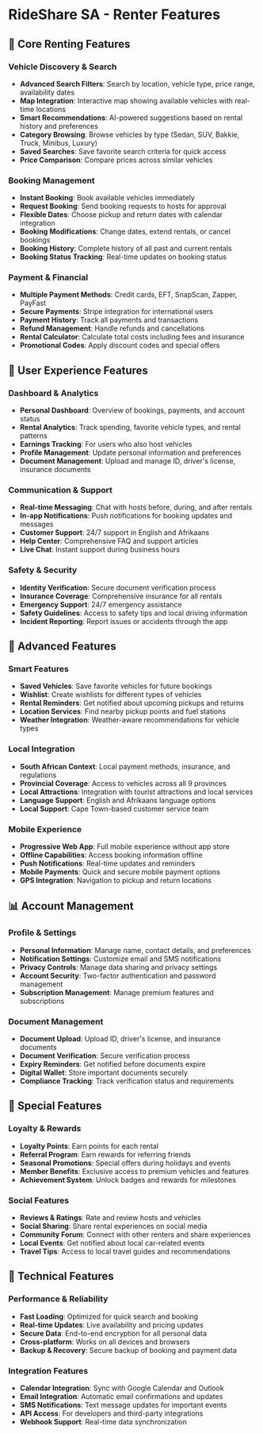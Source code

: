# RideShare SA - Renter Features

## 🚗 Core Renting Features

### Vehicle Discovery & Search
- **Advanced Search Filters**: Search by location, vehicle type, price range, availability dates
- **Map Integration**: Interactive map showing available vehicles with real-time locations
- **Smart Recommendations**: AI-powered suggestions based on rental history and preferences
- **Category Browsing**: Browse vehicles by type (Sedan, SUV, Bakkie, Truck, Minibus, Luxury)
- **Saved Searches**: Save favorite search criteria for quick access
- **Price Comparison**: Compare prices across similar vehicles

### Booking Management
- **Instant Booking**: Book available vehicles immediately
- **Request Booking**: Send booking requests to hosts for approval
- **Flexible Dates**: Choose pickup and return dates with calendar integration
- **Booking Modifications**: Change dates, extend rentals, or cancel bookings
- **Booking History**: Complete history of all past and current rentals
- **Booking Status Tracking**: Real-time updates on booking status

### Payment & Financial
- **Multiple Payment Methods**: Credit cards, EFT, SnapScan, Zapper, PayFast
- **Secure Payments**: Stripe integration for international users
- **Payment History**: Track all payments and transactions
- **Refund Management**: Handle refunds and cancellations
- **Rental Calculator**: Calculate total costs including fees and insurance
- **Promotional Codes**: Apply discount codes and special offers

## 📱 User Experience Features

### Dashboard & Analytics
- **Personal Dashboard**: Overview of bookings, payments, and account status
- **Rental Analytics**: Track spending, favorite vehicle types, and rental patterns
- **Earnings Tracking**: For users who also host vehicles
- **Profile Management**: Update personal information and preferences
- **Document Management**: Upload and manage ID, driver's license, insurance documents

### Communication & Support
- **Real-time Messaging**: Chat with hosts before, during, and after rentals
- **In-app Notifications**: Push notifications for booking updates and messages
- **Customer Support**: 24/7 support in English and Afrikaans
- **Help Center**: Comprehensive FAQ and support articles
- **Live Chat**: Instant support during business hours

### Safety & Security
- **Identity Verification**: Secure document verification process
- **Insurance Coverage**: Comprehensive insurance for all rentals
- **Emergency Support**: 24/7 emergency assistance
- **Safety Guidelines**: Access to safety tips and local driving information
- **Incident Reporting**: Report issues or accidents through the app

## 🎯 Advanced Features

### Smart Features
- **Saved Vehicles**: Save favorite vehicles for future bookings
- **Wishlist**: Create wishlists for different types of vehicles
- **Rental Reminders**: Get notified about upcoming pickups and returns
- **Location Services**: Find nearby pickup points and fuel stations
- **Weather Integration**: Weather-aware recommendations for vehicle types

### Local Integration
- **South African Context**: Local payment methods, insurance, and regulations
- **Provincial Coverage**: Access to vehicles across all 9 provinces
- **Local Attractions**: Integration with tourist attractions and local services
- **Language Support**: English and Afrikaans language options
- **Local Support**: Cape Town-based customer service team

### Mobile Experience
- **Progressive Web App**: Full mobile experience without app store
- **Offline Capabilities**: Access booking information offline
- **Push Notifications**: Real-time updates and reminders
- **Mobile Payments**: Quick and secure mobile payment options
- **GPS Integration**: Navigation to pickup and return locations

## 📊 Account Management

### Profile & Settings
- **Personal Information**: Manage name, contact details, and preferences
- **Notification Settings**: Customize email and SMS notifications
- **Privacy Controls**: Manage data sharing and privacy settings
- **Account Security**: Two-factor authentication and password management
- **Subscription Management**: Manage premium features and subscriptions

### Document Management
- **Document Upload**: Upload ID, driver's license, and insurance documents
- **Document Verification**: Secure verification process
- **Expiry Reminders**: Get notified before documents expire
- **Digital Wallet**: Store important documents securely
- **Compliance Tracking**: Track verification status and requirements

## 🎁 Special Features

### Loyalty & Rewards
- **Loyalty Points**: Earn points for each rental
- **Referral Program**: Earn rewards for referring friends
- **Seasonal Promotions**: Special offers during holidays and events
- **Member Benefits**: Exclusive access to premium vehicles and features
- **Achievement System**: Unlock badges and rewards for milestones

### Social Features
- **Reviews & Ratings**: Rate and review hosts and vehicles
- **Social Sharing**: Share rental experiences on social media
- **Community Forum**: Connect with other renters and share experiences
- **Local Events**: Get notified about local car-related events
- **Travel Tips**: Access to local travel guides and recommendations

## 🔧 Technical Features

### Performance & Reliability
- **Fast Loading**: Optimized for quick search and booking
- **Real-time Updates**: Live availability and pricing updates
- **Secure Data**: End-to-end encryption for all personal data
- **Cross-platform**: Works on all devices and browsers
- **Backup & Recovery**: Secure backup of booking and payment data

### Integration Features
- **Calendar Integration**: Sync with Google Calendar and Outlook
- **Email Integration**: Automatic email confirmations and updates
- **SMS Notifications**: Text message updates for important events
- **API Access**: For developers and third-party integrations
- **Webhook Support**: Real-time data synchronization

